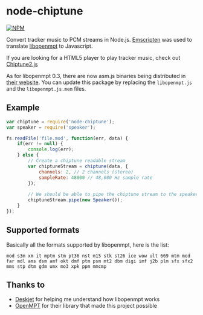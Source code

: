 # node-chiptune
[![NPM](https://nodei.co/npm/node-chiptune.png)](https://nodei.co/npm/node-chiptune/)

Convert tracker music to PCM streams in Node.js.
[Emscripten](https://github.com/kripken/emscripten) was used to translate [libopenmpt](http://lib.openmpt.org/libopenmpt) to Javascript.

If you are looking for a HTML5 player to play tracker music, check out [Chiptune2.js](https://github.com/deskjet/chiptune2.js)

As for libopenmpt 0.3, there are now asm.js binaries being distributed in [their website](https://lib.openmpt.org/libopenmpt/download/). You can update this package by replacing the `libopenmpt.js` and the `libopenmpt.js.mem` files.

## Example

```javascript
var chiptune = require('node-chiptune');
var speaker = require('speaker');

fs.readFile('file.mod', function(err, data) {
    if(err != null) {
        console.log(err);
    } else {
        // Create a chiptune readable stream
        var chiptuneStream = chiptune(data, {
            channels: 2, // 2 channels (stereo)
            sampleRate: 48000 // 48,000 Hz sample rate
        });
        
        // We should be able to pipe the chiptune stream to the speaker
        chiptuneStream.pipe(new Speaker());
    }
});
```

## Supported formats
Basically all the formats supported by libopenmpt, here is the list:

`mod s3m xm it mptm stm pt36 nst m15 stk st26 ice wow ult 669 mtm med far mdl ams dsm amf okt dmf ptm psm mt2 dbm digi imf j2b plm sfx sfx2 mms stp dtm gdm umx mo3 xpk ppm mmcmp`

## Thanks to

* [Deskjet](https://github.com/deskjet) for helping me understand how libopenmpt works
* [OpenMPT](http://openmpt.org/) for their library that made this project possible